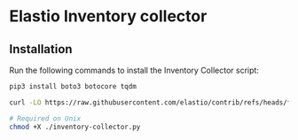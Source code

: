 # Elastio Inventory collector


## Installation

Run the following commands to install the Inventory Collector script:

```sh
pip3 install boto3 botocore tqdm

curl -LO https://raw.githubusercontent.com/elastio/contrib/refs/heads/feat/inventory-collector/inventory-collector/inventory-collector.py

# Required on Unix
chmod +X ./inventory-collector.py
```
